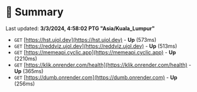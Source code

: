 # 📖 Summary
Last updated: **3/3/2024, 4:58:02 PTG "Asia/Kuala_Lumpur"**

- `GET` [https://hst.ujol.dev](https://hst.ujol.dev) - **Up** (573ms)
- `GET` [https://reddviz.ujol.dev](https://reddviz.ujol.dev) - **Up** (513ms)
- `GET` [https://memeapi.cyclic.app](https://memeapi.cyclic.app) - **Up** (2210ms)
- `GET` [https://klik.onrender.com/health](https://klik.onrender.com/health) - **Up** (365ms)
- `GET` [https://dumb.onrender.com](https://dumb.onrender.com) - **Up** (256ms)
